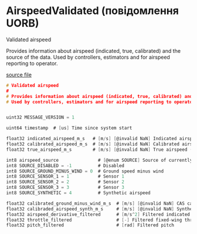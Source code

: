# AirspeedValidated (повідомлення UORB)

Validated airspeed

Provides information about airspeed (indicated, true, calibrated) and the source of the data.
Used by controllers, estimators and for airspeed reporting to operator.

[source file](https://github.com/PX4/PX4-Autopilot/blob/main/msg/versioned/AirspeedValidated.msg)

```c
# Validated airspeed
#
# Provides information about airspeed (indicated, true, calibrated) and the source of the data.
# Used by controllers, estimators and for airspeed reporting to operator.


uint32 MESSAGE_VERSION = 1

uint64 timestamp  # [us] Time since system start

float32 indicated_airspeed_m_s   # [m/s] [@invalid NaN] Indicated airspeed (IAS)
float32 calibrated_airspeed_m_s  # [m/s] [@invalid NaN] Calibrated airspeed (CAS)
float32 true_airspeed_m_s        # [m/s] [@invalid NaN] True airspeed (TAS)

int8 airspeed_source               # [@enum SOURCE] Source of currently published airspeed values
int8 SOURCE_DISABLED = -1          # Disabled
int8 SOURCE_GROUND_MINUS_WIND = 0  # Ground speed minus wind
int8 SOURCE_SENSOR_1 = 1           # Sensor 1
int8 SOURCE_SENSOR_2 = 2           # Sensor 2
int8 SOURCE_SENSOR_3 = 3           # Sensor 3
int8 SOURCE_SYNTHETIC = 4          # Synthetic airspeed

float32 calibrated_ground_minus_wind_m_s  # [m/s] [@invalid NaN] CAS calculated from groundspeed - windspeed, where windspeed is estimated based on a zero-sideslip assumption
float32 calibraded_airspeed_synth_m_s     # [m/s] [@invalid NaN] Synthetic airspeed
float32 airspeed_derivative_filtered      # [m/s^2] Filtered indicated airspeed derivative
float32 throttle_filtered                 # [-] Filtered fixed-wing throttle
float32 pitch_filtered                    # [rad] Filtered pitch

```
